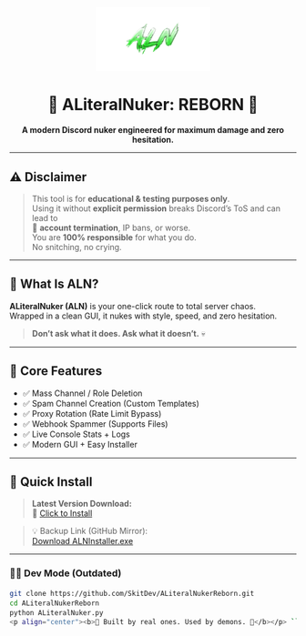 <p align="center">
  <img src="https://raw.githubusercontent.com/SkitDev/ALiteralNukerFilesForSetupIdk/refs/heads/main/aln_green-removebg-preview.png" width="200" alt="ALiteralNuker Logo" />
</p>

<h1 align="center">💚 ALiteralNuker: REBORN 💚</h1>
<p align="center"><b>A modern Discord nuker engineered for maximum damage and zero hesitation.</b></p>

---

## ⚠️ Disclaimer

> This tool is for **educational & testing purposes only**.  
> Using it without **explicit permission** breaks Discord’s ToS and can lead to  
> 🛑 **account termination**, IP bans, or worse.  
> You are **100% responsible** for what you do.  
> No snitching, no crying.

---

## 🧠 What Is ALN?

**ALiteralNuker (ALN)** is your one-click route to total server chaos.  
Wrapped in a clean GUI, it nukes with style, speed, and zero hesitation.

> **Don’t ask what it does. Ask what it doesn’t.** 💀

---

## 🚀 Core Features

- ✅ Mass Channel / Role Deletion  
- ✅ Spam Channel Creation (Custom Templates)  
- ✅ Proxy Rotation (Rate Limit Bypass)  
- ✅ Webhook Spammer (Supports Files)  
- ✅ Live Console Stats + Logs  
- ✅ Modern GUI + Easy Installer

---

## 💾 Quick Install

> **Latest Version Download:**  
> 🔗 [Click to Install](https://skids-are-very.smelly.cc)

> 💡 Backup Link (GitHub Mirror):  
> [Download ALNInstaller.exe](https://github.com/SkitDev/ALiteralNukerReborn/releases/latest/download/ALNInstaller.exe)

---

### 🧑‍💻 Dev Mode (Outdated)

```bash
git clone https://github.com/SkitDev/ALiteralNukerReborn.git
cd ALiteralNukerReborn
python ALiteralNuker.py
<p align="center"><b>💚 Built by real ones. Used by demons. 💚</b></p> ```
